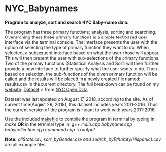 # NYC_Babynames
**Program to analyze, sort and search NYC Baby-name data.**

The program has three primary functions; analysis, sorting and searching. Overarching these three primary functions is a simple text based user interface via the terminal console. The interface presents the user with the option of selecting the type of primary function they want to do. When selected, a subsequent interface based on what the user chose will appear. This will then present the user with sub-selections of the primary functions. Two of the primary functions (Statistical Analysis and Sort) will then further provide a new interface to further specify what the user wants to do. Then based on selection, the sub-functions of the given primary function will be called and the results will be placed in a newly created file named: results.csv in the current directory. The full breakdown can be found on my [website](https://orinsingh.com/nyc_babynames/).
[Dataset](https://data.cityofnewyork.us/Health/Popular-Baby-Names/25th-nujf) is from [NYC Open Data](https://opendata.cityofnewyork.us)

Dataset was last updated on August 17, 2018, according to the site.
As of current time(August 29, 2018), this dataset includes years 2011-2016.
Thus the current version of the program is meant to work with years 2011-2016.

Use the included [makefile](https://github.com/OrinSingh/NYC_Babynames/blob/master/Makefile) to compile the program in terminal by typing in: *make*
**OR**
in the terminal type in: *g++ main.cpp babyname.cpp babycollection.cpp command.cpp -o output*

**Note:** *allStats.csv, sort_byGender.csv and search_byEthnicity(Hispanic).csv* are all example files.
